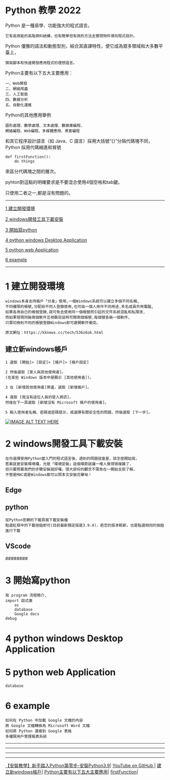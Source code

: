 # Python 教學 2022

Python 是一種易學、功能強大的程式語言。
    
    它有高效能的高階資料結構，也有簡單但有效的方法去實現物件導向程式設計。
  
Python 優雅的語法和動態型別，結合其直譯特性，使它成為眾多領域和大多數平臺上，
    
    撰寫腳本和快速開發應用程式的理想語言。
        
Python主要有以下五大主要應用：

    一、Web開發
    二、網絡爬蟲
    三、人工智能
    四、數據分析
    五、自動化運維
        
Python的其他應用舉例

    圖形處理、數學處理、文本處理、數據庫編程、
    網絡編程、Web編程、多媒體應用、黑客編程



和其它程序設計語言（如 Java、C 語言）採用大括號“{}”分隔代碼塊不同，Python 採用代碼縮進和冒號

    def firstFunction():
        do things
        
來區分代碼塊之間的層次。

pyhton對這點的明確要求是不要混合使用4個空格和tab鍵。

只使用二者之一,都是沒有問題的。

---

[1 建立開發環境](#1-建立開發環境)

[2 windows開發工具下載安裝](#2-windows開發工具下載安裝)

[3 開始寫python](#3-開始寫python)

[4 python windows Desktop Application](#4-python-windows-Desktop-Application)

[5 python web Application](#5-python-web-Application)

[6 example](#6-example)

---

# 1 建立開發環境

    windows本身支持帳戶「分身」使用,一個Windows系統可以建立多個不同名稱,
    不同權限的帳號,分配給不同人登錄使用,也可由一個人用作不同用途,多名成員共用電腦,
    如果各用自已的帳號登錄,就可免去使用同一個帳號而引起的文件系統混亂和私隱泄,
    而如果發現同裝兩個軟件互相衝突這時可開兩個帳號,每個號各裝一個軟件,
    只需切換到不同的帳號登錄Windows即可避開軟件衝突。
    
    原文網址：https://kknews.cc/tech/536z6ok.html
    
    
## 建立新windows帳戶

    1 選取 [開始]> [設定]> [帳戶]> [帳戶設定]
    
    2 然後選取 [家人與其他使用者]。
    (在某些 Windows 版本中是顯示 [其他使用者])。

    3 在 [新增其他使用者]旁邊，選取 [新增帳戶]。 
    
    4 選取 [我沒有這位人員的登入資訊]，
    然後在下一頁選取 [新增沒有 Microsoft 帳戶的使用者]。
    
    5 輸入使用者名稱、密碼或密碼提示，或選擇有關安全性的問題，然後選取 [下一步]。
    


[![IMAGE ALT TEXT HERE](https://img.youtube.com/vi/_6soIpUKkAU/0.jpg)](https://www.youtube.com/watch?v=_6soIpUKkAU)

# 2 windows開發工具下載安裝

    在你選擇使用Python當入門的程式語言後，遇到的問題就會是，該怎麼開始寫，
    答案就是安裝環境囉，光是「環境安裝」這個環節就讓一堆人覺得很複雜了，
    但只要照著我們的步驟安裝就好囉，很大部份的觀念不需急在一開始全部了解，
    不管是MAC或是Windows都可以照本文安裝完畢呦！

## Edge

## python

    從Python官網的下載頁面下載安裝檔
    點選紅框中的下載按鈕即可(目前最新穩定版是3.9.4)，若您的版本較新，也是點選相同的按鈕進行下載
    
    
    
    
## VScode




########
    
    
    

# 3 開始寫python
    寫 program 流程簡介, 
    import 函式庫
        os
        database
        Google docs
    debug
    
# 4 python windows Desktop Application
 
 
# 5 python web Application
    database


# 6 example
    如何在 Python 中加載 Google 文檔的內容
    將 Google 文檔轉換為 Microsoft Word 文檔
    如何將 Python 連接到 Google 表格
    多權限用戶管理報表系統



---
---
---
---
    

[【安裝教學】新手踏入Python第零步-安裝Python3.9](https://www.codingspace.school/blog/2021-04-07)|
[YouTube on GitHub ](https://stackoverflow.com/a/16079387/8008799)|
[建立新windows帳戶](https://support.microsoft.com/zh-hk/windows/%E5%9C%A8-windows-%E4%B8%AD%E5%BB%BA%E7%AB%8B%E6%9C%AC%E6%A9%9F%E4%BD%BF%E7%94%A8%E8%80%85%E5%B8%B3%E6%88%B6%E6%88%96%E7%B3%BB%E7%B5%B1%E7%AE%A1%E7%90%86%E5%93%A1%E5%B8%B3%E6%88%B6-20de74e0-ac7f-3502-a866-32915af2a34d)|
[Python主要有以下五大主要應用](https://www.gushiciku.cn/pl/2y7A/zh-hk)|
[firstFunction](https://t.codebug.vip/questions-2459684.htm)|
